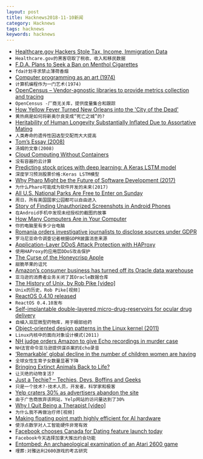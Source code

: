 ```yaml
---
layout: post
title: Hacknews2018-11-10新闻
category: Hacknews
tags: hacknews
keywords: hacknews
---
```




- [Healthcare.gov Hackers Stole Tax, Income, Immigration Data](https://techcrunch.com/2018/11/09/hackers-stole-income-immigration-and-tax-data-in-healthcare-gov-breach-government-confirms/)
- `Healthcare.gov的黑客窃取了税收、收入和移民数据`
- [F.D.A. Plans to Seek a Ban on Menthol Cigarettes](https://www.nytimes.com/2018/11/09/health/fda-menthol-cigarettes-ban.html)
- `fda计划寻求禁止薄荷香烟`
- [Computer programming as an art (1974)](https://dl.acm.org/citation.cfm?id=361612)
- `计算机编程作为一门艺术(1974)`
- [OpenCensus – Vendor-agnostic libraries to provide metrics collection and tracing](https://opencensus.io/)
- `OpenCensus -厂商无关库，提供度量集合和跟踪`
- [How Yellow Fever Turned New Orleans into the &#39;City of the Dead&#39;](https://www.npr.org/sections/codeswitch/2018/10/31/415535913/how-yellow-fever-turned-new-orleans-into-the-city-of-the-dead)
- `黄热病是如何将新奥尔良变成“死亡之城”的?`
- [Heritability of Human Longevity Substantially Inflated Due to Assortative Mating](http://www.genetics.org/content/210/3/1109)
- `人类寿命的遗传性因选型交配而大大提高`
- [Tom’s Essay (2008)](https://opinionator.blogs.nytimes.com/2008/09/23/toms-essay/)
- `汤姆的文章(2008)`
- [Cloud Computing Without Containers](https://blog.cloudflare.com/cloud-computing-without-containers/?hH)
- `没有容器的云计算`
- [Predicting stock prices with deep learning: A Keras LSTM model](https://heartbeat.fritz.ai/using-a-keras-long-shortterm-memory-lstm-model-to-predict-stock-prices-a08c9f69aa74)
- `深度学习预测股票价格:Keras LSTM模型`
- [Why Pharo Might be the Future of Software Development (2017)](https://blog.appacademy.io/pharo-future-software-development/)
- `为什么Pharo可能成为软件开发的未来(2017)`
- [All U.S. National Parks Are Free to Enter on Sunday](https://www.atlasobscura.com/articles/all-us-national-parks-are-free-to-enter-on-sunday)
- `周日，所有美国国家公园都可以自由进入`
- [Story of Finding Unauthorized Screenshots in Android Phones](https://tech.michaelaltfield.net/2018/11/09/android-security-auditing-investigating-unauthorized-screenshots/)
- `在Android手机中发现未经授权的截图的故事`
- [How Many Computers Are in Your Computer](https://www.gwern.net/Turing-complete#how-many-computers-are-in-your-computer)
- `你的电脑里有多少台电脑`
- [Romania orders investigative journalists to disclose sources under GDPR](https://www.occrp.org/en/40-press-releases/presss-releases/8875-occrp-strongly-objects-to-romania-s-misuse-of-gdpr-to-muzzle-media?fbclid=IwAR3oyyn-S4AchYYnsQlw_jZASnHclQxLPwS66IsgF19W73WjtFXYU-FhuYM)
- `罗马尼亚命令调查记者根据GDPR披露消息来源`
- [Application-Layer DDoS Attack Protection with HAProxy](https://www.haproxy.com/blog/application-layer-ddos-attack-protection-with-haproxy/)
- `使用HAProxy的应用层DDoS攻击保护`
- [The Curse of the Honeycrisp Apple](https://www.bloomberg.com/news/articles/2018-11-08/the-curse-of-the-honeycrisp-apple)
- `甜脆苹果的诅咒`
- [Amazon’s consumer business has turned off its Oracle data warehouse](https://www.bloomberg.com/news/articles/2018-11-09/-keep-talkin-larry-amazon-is-close-to-tossing-oracle-software?srnd=premium)
- `亚马逊的消费者业务关闭了其Oracle数据仓库`
- [The History of Unix, by Rob Pike [video]](https://www.youtube.com/watch?v=_2NI6t2r_Hs&amp;feature=youtu.be&amp;t=226)
- `Unix的历史，Rob Pike[视频]`
- [ReactOS 0.4.10 released](https://www.reactos.org/project-news/reactos-0410-released)
- `ReactOS 0.4.10发布`
- [Self-implantable double-layered micro-drug-reservoirs for ocular drug delivery](https://www.nature.com/articles/s41467-018-06981-w)
- `自植入双层微型药物库，用于眼部给药`
- [Object-oriented design patterns in the Linux kernel (2011)](https://lwn.net/Articles/444910/)
- `Linux内核中的面向对象设计模式(2011)`
- [NH judge orders Amazon to give Echo recordings in murder case](https://www.wmur.com/article/nh-judge-orders-amazon-to-give-echo-recordings-in-double-homicide-case/24893714)
- `NH法官命令亚马逊提供谋杀案的Echo录音`
- [‘Remarkable’ global decline in the number of children women are having](https://www.bbc.com/news/health-46118103)
- `全球女性生育子女数量显著下降`
- [Bringing Extinct Animals Back to Life?](https://thewalrus.ca/can-science-bring-extinct-animals-back-to-life/)
- `让灭绝的动物复活?`
- [Just a Techie? – Techies, Devs, Boffins and Geeks](https://juxt.pro/blog/posts/dev-not-just-a-dev.html)
- `只是一个技术?-技术人员，开发者，科学家和极客`
- [Yelp craters 30% as advertisers abandon the site](https://www.cnbc.com/2018/11/09/yelp-craters-30percent-as-advertisers-abandon-the-site.html)
- `由于广告商放弃该网站，Yelp网站的访问量达到了30%`
- [Why I Quit Being a Therapist [video]](https://www.youtube.com/watch?v=f0Fi32LbXHA)
- `为什么我不再做治疗师[视频]`
- [Making floating point math highly efficient for AI hardware](https://code.fb.com/ai-research/floating-point-math/)
- `使浮点数学对人工智能硬件非常有效`
- [Facebook chooses Canada for Dating feature launch today](https://www.cbc.ca/news/technology/facebook-dating-1.4824745)
- `Facebook今天选择加拿大推出约会功能`
- [Entombed: An archaeological examination of an Atari 2600 game](https://arxiv.org/abs/1811.02035)
- `埋葬:对雅达利2600游戏的考古研究`

